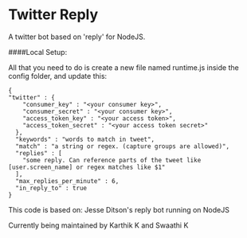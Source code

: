 Twitter Reply
=====

A twitter bot based on 'reply' for NodeJS.

####Local Setup:

All that you need to do is create a new file named runtime.js inside the config folder, and update this:

    
    {
    "twitter" : {
        "consumer_key" : "<your consumer key>",
        "consumer_secret" : "<your consumer key>",
        "access_token_key" : "<your access token>",
        "access_token_secret" : "<your access token secret>"
      },
      "keywords" : "words to match in tweet",
      "match" : "a string or regex. (capture groups are allowed)",
      "replies" : [
        "some reply. Can reference parts of the tweet like [user.screen_name] or regex matches like $1"
      ],
      "max_replies_per_minute" : 6,
      "in_reply_to" : true
    }
    

This code is based on: Jesse Ditson's reply bot running on NodeJS

Currently being maintained by Karthik K and Swaathi K
